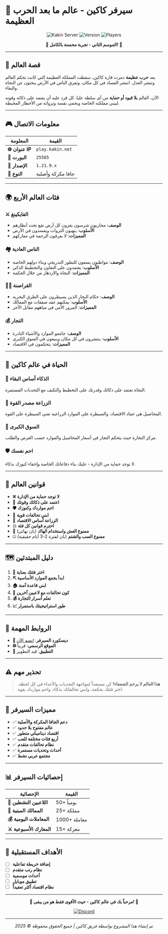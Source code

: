 # 🏰 سيرفر كاكين - عالم ما بعد الحرب العظيمة

<div align="center">

![Kakin Server](https://img.shields.io/badge/Minecraft-Server-green?style=for-the-badge&logo=minecraft)
![Version](https://img.shields.io/badge/Version-1.21.9.x-blue?style=for-the-badge)
![Players](https://img.shields.io/badge/Java-Cracked%20%26%20Premium-orange?style=for-the-badge)

**🌟 الموسم الثاني - تجربة محسنة بالكامل! 🌟**

</div>

---

## 📖 قصة العالم

بعد **حرب عظيمة** دمرت قارة كاكين، سقطت المملكة العظيمة التي كانت تحكم العالم وتنشر العدل. انتشر الفساد في كل مكان، وتفرق الناس في الأرض يبحثون عن النجاة والبقاء.

الآن، العالم **بلا قيود أو حماية** من أي سلطة عليا. كل فرد عليه أن يعتمد على ذكائه وقوته ليبني مملكته الخاصة ويحمي نفسه وثرواته من الأخطار المحيطة.

---

## 🎮 معلومات الاتصال

| المعلومة | القيمة |
|---------|--------|
| **🌐 عنوان IP** | `play.kakin.net` |
| **🔌 البورت** | `25565` |
| **📱 الإصدار** | `1.21.9.x` |
| **💎 النوع** | جافا مكركة وأصلية |

---

## 🌍 فئات العالم الأربع

### ⚔️ الفايكينغ
- **الوصف**: محاربون شرسون يغزون كل أرض تقع تحت أنظارهم
- **الأسلوب**: ينهبون الثروات ويفسدون في الأرض
- **المميزات**: لا يعرفون الرحمة في معاركهم

### 🏘️ الناس العادية
- **الوصف**: مواطنون يسعون للتطور التدريجي وبناء دولهم الخاصة
- **الأسلوب**: يعتمدون على التعاون والتخطيط الذكي
- **المميزات**: النجاة والازدهار من خلال الحكمة

### 🏴‍☠️ القراصنة
- **الوصف**: حكام البحار الذين يسيطرون على الطرق البحرية
- **الأسلوب**: يمكنهم عقد صفقات مع الممالك
- **المميزات**: المرور الآمن في مياههم مقابل الأجر

### 💰 التجار
- **الوصف**: جامعو الموارد والأشياء النادرة
- **الأسلوب**: ينتشرون في كل مكان ويبيعون في السوق الكبرى
- **المميزات**: يتحكمون في الاقتصاد

---

## 🌾 الحياة في عالم كاكين

### 🧠 الذكاء أساس البقاء
النجاة تعتمد على ذكائك وقدرتك على التخطيط والتكيف مع التحديات المستمرة.

### 🌱 الزراعة مصدر القوة
المحاصيل هي عماد الاقتصاد، والسيطرة على الموارد الزراعية تعني السيطرة على القوة.

### 🏪 السوق الكبرى
مركز التجارة حيث يتحكم التجار في أسعار المحاصيل والموارد حسب العرض والطلب.

### 🛡️ احم نفسك
لا توجد حماية من الإدارة - عليك بناء دفاعاتك الخاصة وإخفاء كنوزك بذكاء.

---

## 📜 قوانين العالم

- ❌ **لا توجد حماية من الإدارة**
- 🧠 **اعتمد على ذكائك وقوتك**
- 🛡️ **احم مواردك وكنوزك**
- 🤝 **ابني تحالفات قوية**
- 🌾 **الزراعة أساس الاقتصاد**
- ⚖️ **احترم قوانين كل فئة**
- 🚫 **ممنوع الغش واستخدام الهاك** (بان نهائي)
- 🤐 **ممنوع السب والشتم** (بان لفترة 2-3 أيام حقيقية)

---

## 🗺️ دليل المبتدئين

1. **🎯 اختر فئتك بعناية**
2. **⛏️ ابدأ بجمع الموارد الأساسية**
3. **🏠 ابني قاعدة آمنة**
4. **🤝 كون تحالفات مع لاعبين آخرين**
5. **💰 تعلم أسرار التجارة**
6. **📈 طور استراتيجيتك باستمرار**

---

## 🔗 الروابط المهمة

- **💬 ديسكورد السيرفر**: [انضم الآن](https://discord.gg/9Bzm5FXy8m)
- **🌐 الموقع الرسمي**: قريباً
- **📱 التطبيق**: قيد التطوير

---

## ⚠️ تحذير مهم

> **هذا العالم لا يرحم الضعفاء!** كن مستعداً لمواجهة التحديات والأعداء في كل لحظة. اختر فئتك بحكمة، وابني تحالفاتك بذكاء، واحم مواردك بقوة.

---

## 🌟 مميزات السيرفر

- ✅ **دعم الجافا المكركة والأصلية**
- ✅ **عالم مفتوح بلا حدود**
- ✅ **اقتصاد ديناميكي متطور**
- ✅ **أربع فئات مختلفة للعب**
- ✅ **نظام تحالفات متقدم**
- ✅ **أحداث وتحديات مستمرة**
- ✅ **مجتمع عربي نشط**

---

## 📊 إحصائيات السيرفر

| الإحصائية | القيمة |
|-----------|--------|
| **👥 اللاعبين النشطين** | 50+ يومياً |
| **🏰 الممالك المبنية** | 25+ مملكة |
| **💰 المعاملات اليومية** | 1000+ معاملة |
| **⚔️ المعارك الأسبوعية** | 15+ معركة |

---

## 🎯 الأهداف المستقبلية

- [ ] **إضافة خريطة تفاعلية**
- [ ] **نظام رتب متقدم**
- [ ] **أحداث موسمية**
- [ ] **تطبيق موبايل**
- [ ] **نظام اقتصاد أكثر تعقيداً**

---

<div align="center">

**🌟 مرحباً بك في عالم كاكين - حيث الأقوى فقط هو من يبقى! 🌟**

[![Discord](https://img.shields.io/badge/Discord-Join%20Server-7289da?style=for-the-badge&logo=discord)](https://discord.gg/9Bzm5FXy8m)

---

*تم إنشاء هذا المشروع بواسطة فريق كاكين | جميع الحقوق محفوظة © 2025*
